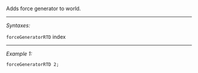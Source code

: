 Adds force generator to world.


---
*Syntaxes:*

`forceGeneratorRTD` index

---
*Example 1:*

```sqf
forceGeneratorRTD 2;
```